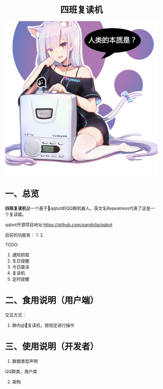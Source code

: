 <center>

# **四班复读机**

<!-- ![](image/2.jpg) -->
![](image/1.jpg)
</center>

# 一、总览
**四班复读机**是一个基于qqbot的QQ群机器人。英文名Repeatress代表了这是一个复读姬。

qqbot开源项目地址:https://github.com/pandolia/qqbot

目前的功能有：
1. 
2. 

TODO:
1. 通知抓取
2. 生日提醒
3. 今日晨读
4. 复读机
5. 定时提醒

# 二、食用说明（用户端）

交互方式：
1. 群内@复读机，按规定进行操作


# 三、使用说明（开发者）

1. 数据类型声明

QQ群类，用户类

2. 架构
